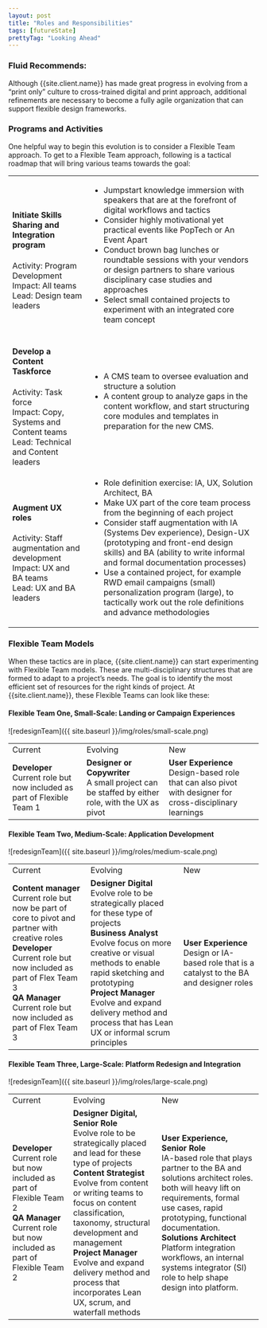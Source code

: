 ```yaml
---
layout: post
title: "Roles and Responsibilities"
tags: [futureState]
prettyTag: "Looking Ahead"
---
```

### Fluid Recommends:

Although {{site.client.name}} has made great progress in evolving from a “print only” culture to cross-trained digital and print approach, additional refinements are necessary to become a fully agile organization that can support flexible design frameworks.

### Programs and Activities
One helpful way to begin this evolution is to consider a Flexible Team approach. To get to a Flexible Team approach, following is a tactical roadmap that will bring various teams towards the goal:

<table class="future-roles">
<tr id="initiateSkills">
	<td>
		<h4>Initiate Skills Sharing and Integration program</h4>
		Activity: Program Development
		<br>
		Impact: All teams
		<br>
		Lead: Design team leaders
	</td>
	<td>
		<ul>
			<li>
				Jumpstart knowledge immersion with speakers that are at the forefront of digital workflows and tactics
			</li>
			<li>
				Consider highly motivational yet practical events like PopTech or An Event Apart
			</li>
			<li>
				Conduct brown bag lunches or roundtable sessions with your vendors or design partners to share various disciplinary case studies and approaches
			</li>
			<li>
				Select small contained projects to experiment with an integrated core team concept
			</li>
		</ul>
	</td>
</tr>
<tr id="contentTaskforce">
	<td>
		<h4>Develop a Content Taskforce</h4>
		Activity: Task force<br />
		Impact: Copy, Systems and Content teams<br />
		Lead: Technical and Content leaders
	</td>
	<td>
		<ul>
			<li>
				A CMS team to oversee evaluation and structure a solution
			</li>
			<li>
				A content group to analyze gaps in the content workflow, and start structuring core modules and templates in preparation for the new CMS.
			</li>
		</ul>
	</td>
</tr>
<tr id="augmentUX">
	<td>
		<h4>Augment UX roles</h4>
		Activity: Staff augmentation and development<br />
		Impact: UX and BA teams<br />
		Lead: UX and BA leaders
	</td>
	<td>
		<ul>
			<li>
				Role definition exercise: IA, UX, Solution Architect, BA
			</li>
			<li>
				Make UX part of the core team process from the beginning of each project
			</li>
			<li>
				Consider staff augmentation with IA (Systems Dev experience), Design-UX (prototyping and front-end design skills) and BA (ability to write informal and formal documentation processes) 
			</li>
			<li>
				Use a contained project, for example RWD email campaigns (small) personalization program (large), to tactically work out the role definitions and advance methodologies
			</li>
		</ul>
	</td>
</tr>
</table>

	

### Flexible Team Models
When these tactics are in place, {{site.client.name}} can start experimenting with Flexible Team models. These are multi-disciplinary structures that are formed to adapt to a project’s needs. The goal is to identify the most efficient set of resources for the right kinds of project.  At {{site.client.name}}, these Flexible Teams can look like these: 

<h4>Flexible Team One, Small-Scale: Landing or Campaign Experiences</h4>
![redesignTeam]({{ site.baseurl }}/img/roles/small-scale.png)

<table class="flexible-team">
	<tr>
		<td class="current-col">Current</td>
		<td class="evolving-col">Evolving</td>
		<td class="new-col">New</td>
	</tr>
	<tr>
		<td>
			<b>Developer</b><br />
			Current role but now included as part of Flexible Team 1
		</td>
		<td>
			<b>Designer or Copywriter</b><br />
			A small project can be staffed by either role, with the UX as pivot
		</td>
		<td>
			<b>User Experience</b><br />
			Design-based role that can also pivot with designer for cross-disciplinary learnings
		</td>
	</tr>
</table>





<h4>Flexible Team Two, Medium-Scale: Application Development</h4>
![redesignTeam]({{ site.baseurl }}/img/roles/medium-scale.png)
<table class="flexible-team">
	<tr>
		<td class="current-col">Current</td>
		<td class="evolving-col">Evolving</td>
		<td class="new-col">New</td>
	</tr>
	<tr>
		<td>
			<b>Content manager</b><br />
				Current role but now be part of core to pivot and partner with creative roles<br />
			<b>Developer</b><br />
				Current role but now included as part of Flex Team 3<br />
			<b>QA Manager</b><br />
				Current role but now included as part of Flex Team 3
		</td>
		<td>
			<b>Designer Digital</b><br />
				Evolve role to be strategically placed for these type of projects<br />
			<b>Business Analyst</b><br />
				Evolve focus on more creative or visual methods to enable rapid sketching and prototyping<br />
			<b>Project Manager</b><br />
				Evolve and expand delivery method and process that has Lean UX or informal scrum principles	
		</td>
		<td>
			<b>User Experience</b><br />
				Design or IA-based role that is a catalyst to the BA and designer roles<br />
		</td>
	</tr>
</table>


<h4>Flexible Team Three, Large-Scale: Platform Redesign and Integration</h4>
![redesignTeam]({{ site.baseurl }}/img/roles/large-scale.png)
<table class="flexible-team">
	<tr>
		<td class="current-col">Current</td>
		<td class="evolving-col">Evolving</td>
		<td class="new-col">New</td>
	</tr>
	<tr>
		<td><b>Developer</b><br />  
			Current role but now included as part of Flexible Team 2<br />
			<b>QA Manager</b>
			Current role but now included as part of Flexible Team 2
		</td>
		<td><b>Designer Digital, Senior Role</b><br />
			Evolve role to be strategically placed and lead for these type of projects<br />
			<b>Content Strategist</b>
			Evolve from content or writing teams to focus on content classification, taxonomy, structural development and management<br />
			<b>Project Manager</b>
			Evolve and expand delivery method and process that incorporates Lean UX, scrum, and waterfall methods	
		</td>
		<td><b>User Experience, Senior Role</b><br />
			IA-based role that plays partner to the BA and solutions architect roles. both will heavy lift on requirements, formal use cases, rapid prototyping, functional documentation.<br />
			<b>Solutions Architect</b>
			Platform integration workflows, an internal systems integrator (SI) role to help shape design into platform.
		</td>
</tr>
</table>

